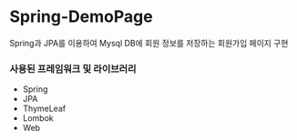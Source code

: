 # Spring-DemoPage

Spring과 JPA를 이용하여 Mysql DB에 회원 정보를 저장하는 회원가입 페이지 구현

### 사용된 프레임워크 및 라이브러리
- Spring
- JPA
- ThymeLeaf
- Lombok
- Web
